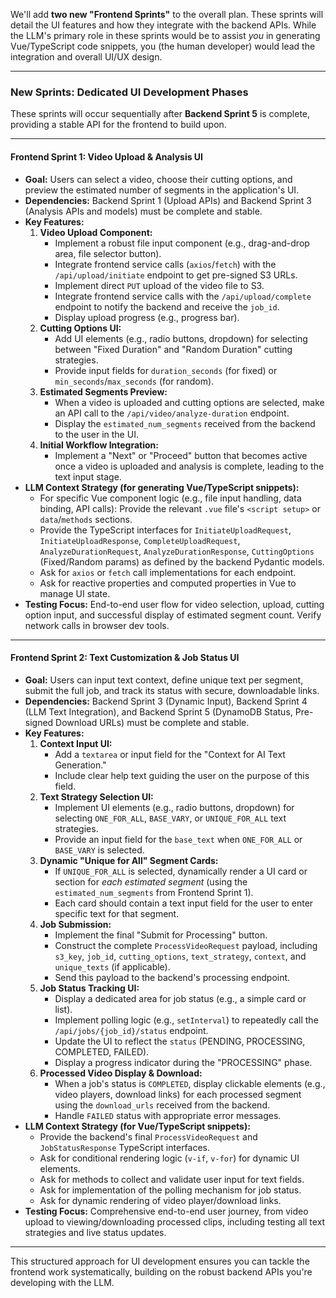 We'll add **two new "Frontend Sprints"** to the overall plan. These sprints will detail the UI features and how they integrate with the backend APIs. While the LLM's primary role in these sprints would be to assist _you_ in generating Vue/TypeScript code snippets, you (the human developer) would lead the integration and overall UI/UX design.

---

### **New Sprints: Dedicated UI Development Phases**

These sprints will occur sequentially after **Backend Sprint 5** is complete, providing a stable API for the frontend to build upon.

---

#### **Frontend Sprint 1: Video Upload & Analysis UI**

- **Goal:** Users can select a video, choose their cutting options, and preview the estimated number of segments in the application's UI.
- **Dependencies:** Backend Sprint 1 (Upload APIs) and Backend Sprint 3 (Analysis APIs and models) must be complete and stable.
- **Key Features:**
  1.  **Video Upload Component:**
      - Implement a robust file input component (e.g., drag-and-drop area, file selector button).
      - Integrate frontend service calls (`axios`/`fetch`) with the `/api/upload/initiate` endpoint to get pre-signed S3 URLs.
      - Implement direct `PUT` upload of the video file to S3.
      - Integrate frontend service calls with the `/api/upload/complete` endpoint to notify the backend and receive the `job_id`.
      - Display upload progress (e.g., progress bar).
  2.  **Cutting Options UI:**
      - Add UI elements (e.g., radio buttons, dropdown) for selecting between "Fixed Duration" and "Random Duration" cutting strategies.
      - Provide input fields for `duration_seconds` (for fixed) or `min_seconds`/`max_seconds` (for random).
  3.  **Estimated Segments Preview:**
      - When a video is uploaded and cutting options are selected, make an API call to the `/api/video/analyze-duration` endpoint.
      - Display the `estimated_num_segments` received from the backend to the user in the UI.
  4.  **Initial Workflow Integration:**
      - Implement a "Next" or "Proceed" button that becomes active once a video is uploaded and analysis is complete, leading to the text input stage.
- **LLM Context Strategy (for generating Vue/TypeScript snippets):**
  - For specific Vue component logic (e.g., file input handling, data binding, API calls): Provide the relevant `.vue` file's `<script setup>` or `data`/`methods` sections.
  - Provide the TypeScript interfaces for `InitiateUploadRequest`, `InitiateUploadResponse`, `CompleteUploadRequest`, `AnalyzeDurationRequest`, `AnalyzeDurationResponse`, `CuttingOptions` (Fixed/Random params) as defined by the backend Pydantic models.
  - Ask for `axios` or `fetch` call implementations for each endpoint.
  - Ask for reactive properties and computed properties in Vue to manage UI state.
- **Testing Focus:** End-to-end user flow for video selection, upload, cutting option input, and successful display of estimated segment count. Verify network calls in browser dev tools.

---

#### **Frontend Sprint 2: Text Customization & Job Status UI**

- **Goal:** Users can input text context, define unique text per segment, submit the full job, and track its status with secure, downloadable links.
- **Dependencies:** Backend Sprint 3 (Dynamic Input), Backend Sprint 4 (LLM Text Integration), and Backend Sprint 5 (DynamoDB Status, Pre-signed Download URLs) must be complete and stable.
- **Key Features:**
  1.  **Context Input UI:**
      - Add a `textarea` or input field for the "Context for AI Text Generation."
      - Include clear help text guiding the user on the purpose of this field.
  2.  **Text Strategy Selection UI:**
      - Implement UI elements (e.g., radio buttons, dropdown) for selecting `ONE_FOR_ALL`, `BASE_VARY`, or `UNIQUE_FOR_ALL` text strategies.
      - Provide an input field for the `base_text` when `ONE_FOR_ALL` or `BASE_VARY` is selected.
  3.  **Dynamic "Unique for All" Segment Cards:**
      - If `UNIQUE_FOR_ALL` is selected, dynamically render a UI card or section for _each estimated segment_ (using the `estimated_num_segments` from Frontend Sprint 1).
      - Each card should contain a text input field for the user to enter specific text for that segment.
  4.  **Job Submission:**
      - Implement the final "Submit for Processing" button.
      - Construct the complete `ProcessVideoRequest` payload, including `s3_key`, `job_id`, `cutting_options`, `text_strategy`, `context`, and `unique_texts` (if applicable).
      - Send this payload to the backend's processing endpoint.
  5.  **Job Status Tracking UI:**
      - Display a dedicated area for job status (e.g., a simple card or list).
      - Implement polling logic (e.g., `setInterval`) to repeatedly call the `/api/jobs/{job_id}/status` endpoint.
      - Update the UI to reflect the `status` (PENDING, PROCESSING, COMPLETED, FAILED).
      - Display a progress indicator during the "PROCESSING" phase.
  6.  **Processed Video Display & Download:**
      - When a job's status is `COMPLETED`, display clickable elements (e.g., video players, download links) for each processed segment using the `download_urls` received from the backend.
      - Handle `FAILED` status with appropriate error messages.
- **LLM Context Strategy (for Vue/TypeScript snippets):**
  - Provide the backend's final `ProcessVideoRequest` and `JobStatusResponse` TypeScript interfaces.
  - Ask for conditional rendering logic (`v-if`, `v-for`) for dynamic UI elements.
  - Ask for methods to collect and validate user input for text fields.
  - Ask for implementation of the polling mechanism for job status.
  - Ask for dynamic rendering of video player/download links.
- **Testing Focus:** Comprehensive end-to-end user journey, from video upload to viewing/downloading processed clips, including testing all text strategies and live status updates.

---

This structured approach for UI development ensures you can tackle the frontend work systematically, building on the robust backend APIs you're developing with the LLM.
